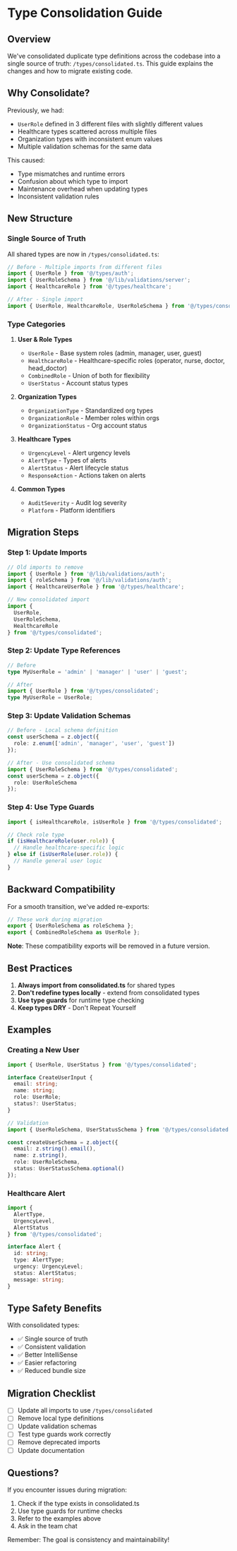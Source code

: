 # Type Consolidation Guide

## Overview

We've consolidated duplicate type definitions across the codebase into a single source of truth: `/types/consolidated.ts`. This guide explains the changes and how to migrate existing code.

## Why Consolidate?

Previously, we had:
- `UserRole` defined in 3 different files with slightly different values
- Healthcare types scattered across multiple files
- Organization types with inconsistent enum values
- Multiple validation schemas for the same data

This caused:
- Type mismatches and runtime errors
- Confusion about which type to import
- Maintenance overhead when updating types
- Inconsistent validation rules

## New Structure

### Single Source of Truth

All shared types are now in `/types/consolidated.ts`:

```typescript
// Before - Multiple imports from different files
import { UserRole } from '@/types/auth';
import { UserRoleSchema } from '@/lib/validations/server';
import { HealthcareRole } from '@/types/healthcare';

// After - Single import
import { UserRole, HealthcareRole, UserRoleSchema } from '@/types/consolidated';
```

### Type Categories

1. **User & Role Types**
   - `UserRole` - Base system roles (admin, manager, user, guest)
   - `HealthcareRole` - Healthcare-specific roles (operator, nurse, doctor, head_doctor)
   - `CombinedRole` - Union of both for flexibility
   - `UserStatus` - Account status types

2. **Organization Types**
   - `OrganizationType` - Standardized org types
   - `OrganizationRole` - Member roles within orgs
   - `OrganizationStatus` - Org account status

3. **Healthcare Types**
   - `UrgencyLevel` - Alert urgency levels
   - `AlertType` - Types of alerts
   - `AlertStatus` - Alert lifecycle status
   - `ResponseAction` - Actions taken on alerts

4. **Common Types**
   - `AuditSeverity` - Audit log severity
   - `Platform` - Platform identifiers

## Migration Steps

### Step 1: Update Imports

```typescript
// Old imports to remove
import { UserRole } from '@/lib/validations/auth';
import { roleSchema } from '@/lib/validations/auth';
import { HealthcareUserRole } from '@/types/healthcare';

// New consolidated import
import { 
  UserRole, 
  UserRoleSchema,
  HealthcareRole 
} from '@/types/consolidated';
```

### Step 2: Update Type References

```typescript
// Before
type MyUserRole = 'admin' | 'manager' | 'user' | 'guest';

// After
import { UserRole } from '@/types/consolidated';
type MyUserRole = UserRole;
```

### Step 3: Update Validation Schemas

```typescript
// Before - Local schema definition
const userSchema = z.object({
  role: z.enum(['admin', 'manager', 'user', 'guest'])
});

// After - Use consolidated schema
import { UserRoleSchema } from '@/types/consolidated';
const userSchema = z.object({
  role: UserRoleSchema
});
```

### Step 4: Use Type Guards

```typescript
import { isHealthcareRole, isUserRole } from '@/types/consolidated';

// Check role type
if (isHealthcareRole(user.role)) {
  // Handle healthcare-specific logic
} else if (isUserRole(user.role)) {
  // Handle general user logic
}
```

## Backward Compatibility

For a smooth transition, we've added re-exports:

```typescript
// These work during migration
export { UserRoleSchema as roleSchema };
export { CombinedRoleSchema as UserRole };
```

**Note**: These compatibility exports will be removed in a future version.

## Best Practices

1. **Always import from consolidated.ts** for shared types
2. **Don't redefine types locally** - extend from consolidated types
3. **Use type guards** for runtime type checking
4. **Keep types DRY** - Don't Repeat Yourself

## Examples

### Creating a New User

```typescript
import { UserRole, UserStatus } from '@/types/consolidated';

interface CreateUserInput {
  email: string;
  name: string;
  role: UserRole;
  status?: UserStatus;
}

// Validation
import { UserRoleSchema, UserStatusSchema } from '@/types/consolidated';

const createUserSchema = z.object({
  email: z.string().email(),
  name: z.string(),
  role: UserRoleSchema,
  status: UserStatusSchema.optional()
});
```

### Healthcare Alert

```typescript
import { 
  AlertType, 
  UrgencyLevel, 
  AlertStatus 
} from '@/types/consolidated';

interface Alert {
  id: string;
  type: AlertType;
  urgency: UrgencyLevel;
  status: AlertStatus;
  message: string;
}
```

## Type Safety Benefits

With consolidated types:
- ✅ Single source of truth
- ✅ Consistent validation
- ✅ Better IntelliSense
- ✅ Easier refactoring
- ✅ Reduced bundle size

## Migration Checklist

- [ ] Update all imports to use `/types/consolidated`
- [ ] Remove local type definitions
- [ ] Update validation schemas
- [ ] Test type guards work correctly
- [ ] Remove deprecated imports
- [ ] Update documentation

## Questions?

If you encounter issues during migration:
1. Check if the type exists in consolidated.ts
2. Use type guards for runtime checks
3. Refer to the examples above
4. Ask in the team chat

Remember: The goal is consistency and maintainability!
